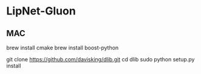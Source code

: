 # LipNet-Gluon

## MAC
brew install cmake 
brew install boost-python 

git clone https://github.com/davisking/dlib.git 
cd dlib 
sudo python setup.py install 
